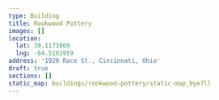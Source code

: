 ```yaml
---
type: Building
title: Rookwood Pottery
images: []
location:
  lat: 39.1173869
  lng: -84.5183959
address: '1920 Race St., Cincinnati, Ohio'
draft: true
sections: []
static_map: buildings/rookwood-pottery/static-map_bye7ll
---
```

